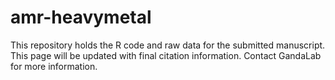 # amr-heavymetal

This repository holds the R code and raw data for the submitted manuscript. This page will be updated with final citation information. Contact GandaLab for more information.
